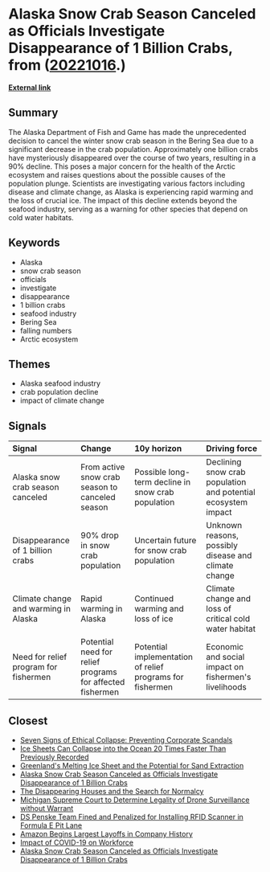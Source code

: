 # __Alaska Snow Crab Season Canceled as Officials Investigate Disappearance of 1 Billion Crabs__, from ([20221016](https://kghosh.substack.com/p/20221016).)

__[External link](https://www.cbsnews.com/news/fishing-alaska-snow-crab-season-canceled-investigation-climate-change/#app)__



## Summary

The Alaska Department of Fish and Game has made the unprecedented decision to cancel the winter snow crab season in the Bering Sea due to a significant decrease in the crab population. Approximately one billion crabs have mysteriously disappeared over the course of two years, resulting in a 90% decline. This poses a major concern for the health of the Arctic ecosystem and raises questions about the possible causes of the population plunge. Scientists are investigating various factors including disease and climate change, as Alaska is experiencing rapid warming and the loss of crucial ice. The impact of this decline extends beyond the seafood industry, serving as a warning for other species that depend on cold water habitats.

## Keywords

* Alaska
* snow crab season
* officials
* investigate
* disappearance
* 1 billion crabs
* seafood industry
* Bering Sea
* falling numbers
* Arctic ecosystem

## Themes

* Alaska seafood industry
* crab population decline
* impact of climate change

## Signals

| Signal                                | Change                                                    | 10y horizon                                               | Driving force                                                 |
|:--------------------------------------|:----------------------------------------------------------|:----------------------------------------------------------|:--------------------------------------------------------------|
| Alaska snow crab season canceled      | From active snow crab season to canceled season           | Possible long-term decline in snow crab population        | Declining snow crab population and potential ecosystem impact |
| Disappearance of 1 billion crabs      | 90% drop in snow crab population                          | Uncertain future for snow crab population                 | Unknown reasons, possibly disease and climate change          |
| Climate change and warming in Alaska  | Rapid warming in Alaska                                   | Continued warming and loss of ice                         | Climate change and loss of critical cold water habitat        |
| Need for relief program for fishermen | Potential need for relief programs for affected fishermen | Potential implementation of relief programs for fishermen | Economic and social impact on fishermen's livelihoods         |

## Closest

* [Seven Signs of Ethical Collapse: Preventing Corporate Scandals](45854362019860740951c83df1c7122e)
* [Ice Sheets Can Collapse into the Ocean 20 Times Faster Than Previously Recorded](51454f287fe64d86a637a198464dcb7b)
* [Greenland's Melting Ice Sheet and the Potential for Sand Extraction](6c6a5e8d50e3045323cf202ba5b17ea9)
* [Alaska Snow Crab Season Canceled as Officials Investigate Disappearance of 1 Billion Crabs](7e83f7bbd34b9f20b0dbd61cdbb0dcdf)
* [The Disappearing Houses and the Search for Normalcy](e825171606432c71606dc78b9bf86eee)
* [Michigan Supreme Court to Determine Legality of Drone Surveillance without Warrant](6beeee35311c9595fcb7510e04d6a369)
* [DS Penske Team Fined and Penalized for Installing RFID Scanner in Formula E Pit Lane](7416c71d5b084463bd7eab2dcf229b92)
* [Amazon Begins Largest Layoffs in Company History](e2fe1bd7fb9483f84f90a2bd41c8c35d)
* [Impact of COVID-19 on Workforce](e84dc9448d44d2624c060fc15bf5c096)
* [Alaska Snow Crab Season Canceled as Officials Investigate Disappearance of 1 Billion Crabs](7e83f7bbd34b9f20b0dbd61cdbb0dcdf)